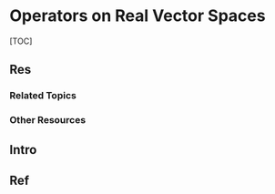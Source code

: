 # Operators on Real Vector Spaces

[TOC]



## Res
### Related Topics


### Other Resources



## Intro



## Ref
